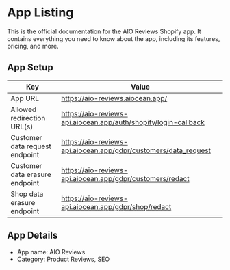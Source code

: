 # App Listing

This is the official documentation for the AIO Reviews Shopify app. It contains everything you need to know about the app, including its features, pricing, and more.

## App Setup

| Key                            | Value                                                           |
|--------------------------------|-----------------------------------------------------------------|
| App URL                        | https://aio-reviews.aiocean.app/                                |
| Allowed redirection URL(s)     | https://aio-reviews-api.aiocean.app/auth/shopify/login-callback |
| Customer data request endpoint | https://aio-reviews-api.aiocean.app/gdpr/customers/data_request |
| Customer data erasure endpoint | https://aio-reviews-api.aiocean.app/gdpr/customers/redact       |
| Shop data erasure endpoint     | https://aio-reviews-api.aiocean.app/gdpr/shop/redact            |

## App Details 

- App name: AIO Reviews
- Category: Product Reviews, SEO

